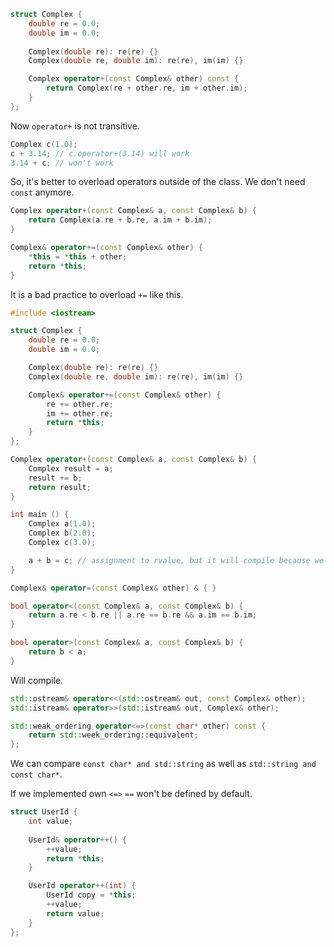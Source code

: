 ```cpp
struct Complex {
    double re = 0.0;
    double im = 0.0;
    
    Complex(double re): re(re) {}
    Complex(double re, double im): re(re), im(im) {}

    Complex operator+(const Complex& other) const {
        return Complex(re + other.re, im + other.im);
    }
};
```

Now `operator+` is not transitive. 

```cpp
Complex c(1.0);
c + 3.14; // c.operator+(3.14) will work
3.14 + c; // won't work
```

So, it's better to overload operators outside of the class. We don't need `const` anymore.

```cpp
Complex operator+(const Complex& a, const Complex& b) {
    return Complex(a.re + b.re, a.im + b.im);
}
```

```cpp
Complex& operator+=(const Complex& other) {
    *this = *this + other;
    return *this;
}
```

It is a bad practice to overload `+=` like this. 

```cpp
#include <iostream>

struct Complex {
    double re = 0.0;
    double im = 0.0;

    Complex(double re): re(re) {}
    Complex(double re, double im): re(re), im(im) {}

    Complex& operator+=(const Complex& other) {
        re += other.re;
        im += other.re;
        return *this;
    }
};

Complex operator+(const Complex& a, const Complex& b) {
    Complex result = a;
    result += b;
    return result;
}
```

```cpp
int main () {
    Complex a(1.0);
    Complex b(2.0);
    Complex c(3.0);

    a + b = c; // assignment to rvalue, but it will compile because we did not do necessary overload for operator =
}
```

```cpp
Complex& operator=(const Complex& other) & { }
```

```cpp
bool operator<(const Complex& a, const Complex& b) {
    return a.re < b.re || a.re == b.re && a.im == b.im;
}

bool operator>(const Complex& a, const Complex& b) {
    return b < a;
}
```

Will compile.

```cpp
std::ostream& operator<<(std::ostream& out, const Complex& other);
std::istream& operator>>(std::istream& out, Complex& other);
```

```cpp
std::weak_ordering operator<=>(const char* other) const {
    return std::week_ordering::equivalent;
};
```

We can compare `const char* and std::string` as well as `std::string and const char*`.

If we implemented own `<=>` `==` won't be defined by default.

```cpp
struct UserId {
    int value;
    
    UserId& operator++() {
        ++value;
        return *this;
    } 

    UserId operator++(int) {
        UserId copy = *this;
        ++value;
        return value;
    }
};
```
